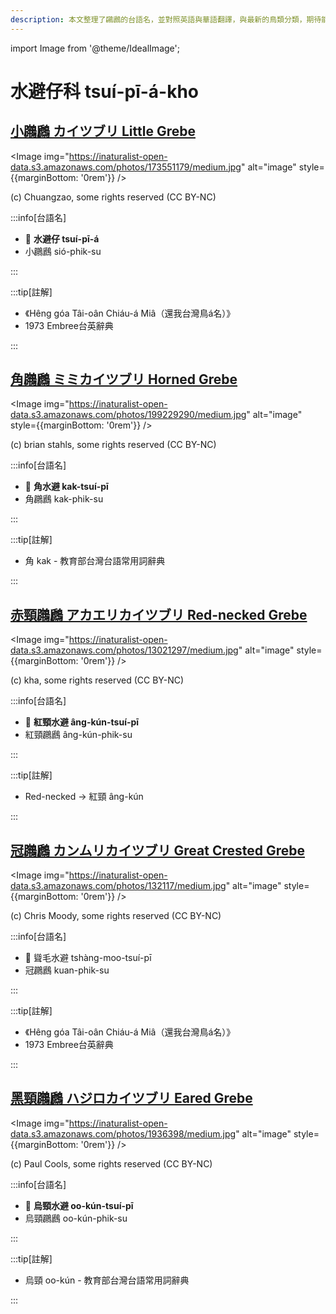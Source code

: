 ```yaml
---
description: 本文整理了鸊鷉的台語名，並對照英語與華語翻譯，與最新的鳥類分類，期待能夠供未來的台語鳥類圖鑑當作參考
---
```


import Image from '@theme/IdealImage';

# 水避仔科 tsuí-pī-á-kho

## [小鸊鷉 カイツブリ Little Grebe](https://ebird.org/species/litgre1)

<Image img="https://inaturalist-open-data.s3.amazonaws.com/photos/173551179/medium.jpg" alt="image" style={{marginBottom: '0rem'}} />

<div className="image-caption">
(c) Chuangzao, some rights reserved (CC BY-NC)
</div>

:::info[台語名]

- 🎯 **水避仔 tsuí-pī-á**
- 小鸊鷉 sió-phik-su

:::

:::tip[註解]

- 《Hêng góa Tâi-oân Chiáu-á Miâ（還我台灣鳥á名）》
- 1973 Embree台英辭典

:::

## [角鸊鷉 ミミカイツブリ Horned Grebe](https://ebird.org/species/horgre)

<Image img="https://inaturalist-open-data.s3.amazonaws.com/photos/199229290/medium.jpg" alt="image" style={{marginBottom: '0rem'}} />

<div className="image-caption">
 (c) brian stahls, some rights reserved (CC BY-NC)
</div>

:::info[台語名]

- 🎯 **角水避 kak-tsuí-pī**
- 角鸊鷉 kak-phik-su

:::

:::tip[註解]

- 角 kak - 教育部台灣台語常用詞辭典

:::

## [赤頸鸊鷉 アカエリカイツブリ Red-necked Grebe](https://ebird.org/species/rengre)

<Image img="https://inaturalist-open-data.s3.amazonaws.com/photos/13021297/medium.jpg" alt="image" style={{marginBottom: '0rem'}} />

<div className="image-caption">
(c) kha, some rights reserved (CC BY-NC)
</div>

:::info[台語名]

- 🎯 **紅頸水避 âng-kún-tsuí-pī**
- 紅頸鸊鷉 âng-kún-phik-su

:::

:::tip[註解]

- Red-necked -> 紅頸 âng-kún

:::

## [冠鸊鷉 カンムリカイツブリ Great Crested Grebe](https://ebird.org/species/grcgre1)

<Image img="https://inaturalist-open-data.s3.amazonaws.com/photos/132117/medium.jpg" alt="image" style={{marginBottom: '0rem'}} />

<div className="image-caption">
(c) Chris Moody, some rights reserved (CC BY-NC)
</div>

:::info[台語名]

- 🎯 聳毛水避 tshàng-moo-tsuí-pī
- 冠鸊鷉 kuan-phik-su

:::

:::tip[註解]

- 《Hêng góa Tâi-oân Chiáu-á Miâ（還我台灣鳥á名）》
- 1973 Embree台英辭典

:::

## [黑頸鸊鷉 ハジロカイツブリ Eared Grebe](https://ebird.org/species/eargre)

<Image img="https://inaturalist-open-data.s3.amazonaws.com/photos/1936398/medium.jpg" alt="image" style={{marginBottom: '0rem'}} />

<div className="image-caption">
(c) Paul Cools, some rights reserved (CC BY-NC)
</div>

:::info[台語名]

- 🎯 **烏頸水避 oo-kún-tsuí-pī**
- 烏頸鸊鷉 oo-kún-phik-su

:::

:::tip[註解]

- 烏頸 oo-kún - 教育部台灣台語常用詞辭典

:::
